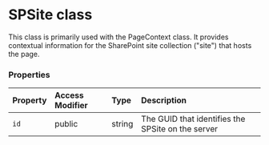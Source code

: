 # SPSite class



This class is primarily used with the PageContext class. It provides contextual 
information for the SharePoint site collection ("site") that hosts the page. 




### Properties

| Property	   | Access Modifier | Type	| Description|
|:-------------|:----|:-------|:-----------|
|`id`     | public | string | The GUID that identifies the SPSite on the server |





